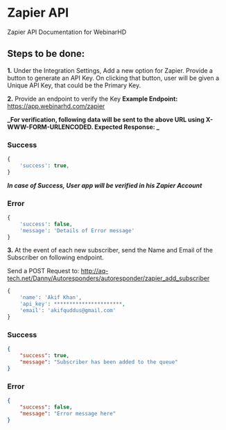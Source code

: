 # Zapier API
Zapier API Documentation for WebinarHD

## Steps to be done:
**1.** Under the Integration Settings, Add a new option for Zapier. Provide a button to generate an API Key. On clicking that button, user will be given a Unique API Key, that could be the Primary Key.

**2.** Provide an endpoint to verify the Key
**Example Endpoint:** https://app.webinarhd.com/zapier

**_For verification, following data will be sent to the above URL using X-WWW-FORM-URLENCODED. Expected Response: _**

### Success
```php
{
    'success': true,
}
```
**_In case of Success, User app will be verified in his Zapier Account_**

### Error
```php
{
    'success': false,
    'message': 'Details of Error message'
}
```

**3.** At the event of each new subscriber, send the Name and Email of the Subscriber on following endpoint. 

Send a POST Request to:
http://aq-tech.net/Danny/Autoresponders/autoresponder/zapier_add_subscriber

```php
{
    'name': 'Akif Khan',
    'api_key': **********************,
    'email': 'akifquddus@gmail.com'
}
```

### Success
```json
{
    "success": true,
    "message": "Subscriber has been added to the queue"
}
```

### Error
```json
{
    "success": false,
    "message": "Error message here"
}
```

